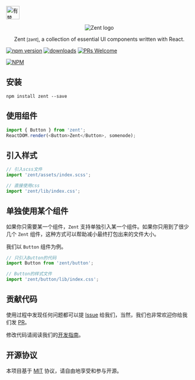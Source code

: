 <p>
	<a href="https://github.com/youzan/">
		<img alt="有赞logo" width="36px" src="https://img.yzcdn.cn/public_files/2017/02/09/e84aa8cbbf7852688c86218c1f3bbf17.png" alt="youzan">
	</a>
</p>
<p align="center">
    <img alt="Zent logo" src="https://img.yzcdn.cn/public_files/2017/02/21/e96fcc2bb29150080fcf5da39cd27fbe.png">
</p>
<p align="center">
	Zent <small>[zənt]</small>, a collection of essential UI components written with React.
</p>

[![npm version](https://img.shields.io/npm/v/zent.svg?style=flat)](https://www.npmjs.com/package/zent) [![downloads](https://img.shields.io/npm/dt/zent.svg)](https://www.npmjs.com/package/zent) [![PRs Welcome](https://img.shields.io/badge/PRs-welcome-brightgreen.svg)](CONTRIBUTING.md)

[![NPM](https://nodei.co/npm/zent.png?downloads=true&downloadRank=true)](https://nodei.co/npm/zent/)

## 安装

```shell
npm install zent --save
```

## 使用组件

```js
import { Button } from 'zent';
ReactDOM.render(<Button>Zent</Button>, somenode);
```

## 引入样式

```js
// 引入scss文件
import 'zent/assets/index.scss';

// 直接使用css
import 'zent/lib/index.css';
```

## 单独使用某个组件

如果你只需要某一个组件，`Zent` 支持单独引入某一个组件。如果你只用到了很少几个 `Zent` 组件，这种方式可以帮助减小最终打包出来的文件大小。

我们以 `Button` 组件为例。

```js
// 只引入Button的代码
import Button from 'zent/button';

// Button的样式文件
import 'zent/button/lib/index.css';
```

## 贡献代码

使用过程中发现任何问题都可以提 [Issue](https://github.com/youzan/zent/issues) 给我们，当然，我们也非常欢迎你给我们发 [PR](https://github.com/youzan/zent/pulls)。

修改代码请阅读我们的[开发指南](CONTRIBUTING.md)。

## 开源协议
本项目基于 [MIT](https://zh.wikipedia.org/wiki/MIT%E8%A8%B1%E5%8F%AF%E8%AD%89) 协议，请自由地享受和参与开源。
